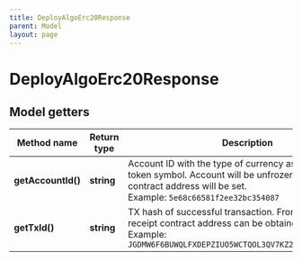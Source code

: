 ```yaml
---
title: DeployAlgoErc20Response
parent: Model
layout: page
---
```


# DeployAlgoErc20Response

## Model getters

Method name | Return type | Description | Notes
------------ | ------------- | ------------- | -------------
**getAccountId()** | **string** | Account ID with the type of currency as created ERC20 token symbol. Account will be unfrozen when ERC20 contract address will be set. <br>Example: `5e68c66581f2ee32bc354087` |
**getTxId()** | **string** | TX hash of successful transaction. From this transaction receipt contract address can be obtained. <br>Example: `JGDMW6F6BUWQLFXDEPZIUO5WCTQOL3QV7KZ2SBV44K5WE6SSNN7Q` |


